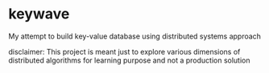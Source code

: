 # keywave

My attempt to build key-value database using distributed systems approach

disclaimer: This project is meant just to explore various dimensions of distributed algorithms for learning purpose and not a production solution
